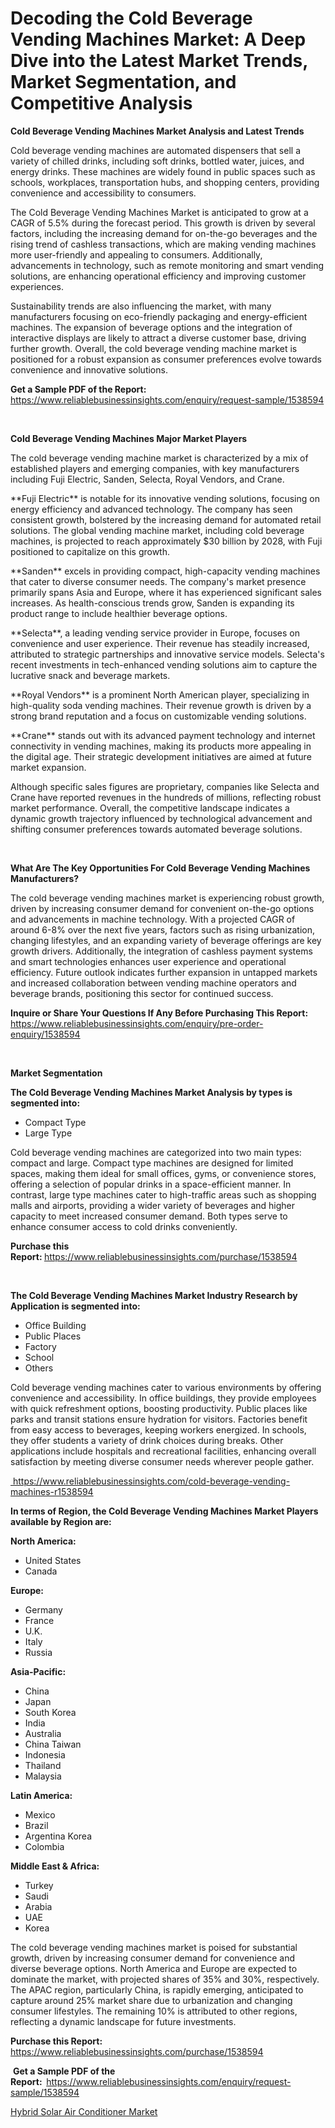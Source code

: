 <p><h1>Decoding the Cold Beverage Vending Machines Market: A Deep Dive into the Latest Market Trends, Market Segmentation, and Competitive Analysis</h1></p><p><strong>Cold Beverage Vending Machines Market Analysis and Latest Trends</strong></p>
<p><p>Cold beverage vending machines are automated dispensers that sell a variety of chilled drinks, including soft drinks, bottled water, juices, and energy drinks. These machines are widely found in public spaces such as schools, workplaces, transportation hubs, and shopping centers, providing convenience and accessibility to consumers.</p><p>The Cold Beverage Vending Machines Market is anticipated to grow at a CAGR of 5.5% during the forecast period. This growth is driven by several factors, including the increasing demand for on-the-go beverages and the rising trend of cashless transactions, which are making vending machines more user-friendly and appealing to consumers. Additionally, advancements in technology, such as remote monitoring and smart vending solutions, are enhancing operational efficiency and improving customer experiences. </p><p>Sustainability trends are also influencing the market, with many manufacturers focusing on eco-friendly packaging and energy-efficient machines. The expansion of beverage options and the integration of interactive displays are likely to attract a diverse customer base, driving further growth. Overall, the cold beverage vending machine market is positioned for a robust expansion as consumer preferences evolve towards convenience and innovative solutions.</p></p>
<p><strong>Get a Sample PDF of the Report:&nbsp;</strong> <a href="https://www.reliablebusinessinsights.com/enquiry/request-sample/1538594?utm_campaign=1877&utm_medium=2&utm_source=Github&utm_content=ia&utm_term=10042025&utm_id=cold-beverage-vending-machines">https://www.reliablebusinessinsights.com/enquiry/request-sample/1538594</a></p>
<p>&nbsp;</p>
<p><strong>Cold Beverage Vending Machines Major Market Players</strong></p>
<p><p>The cold beverage vending machine market is characterized by a mix of established players and emerging companies, with key manufacturers including Fuji Electric, Sanden, Selecta, Royal Vendors, and Crane.</p><p>**Fuji Electric** is notable for its innovative vending solutions, focusing on energy efficiency and advanced technology. The company has seen consistent growth, bolstered by the increasing demand for automated retail solutions. The global vending machine market, including cold beverage machines, is projected to reach approximately $30 billion by 2028, with Fuji positioned to capitalize on this growth.</p><p>**Sanden** excels in providing compact, high-capacity vending machines that cater to diverse consumer needs. The company's market presence primarily spans Asia and Europe, where it has experienced significant sales increases. As health-conscious trends grow, Sanden is expanding its product range to include healthier beverage options.</p><p>**Selecta**, a leading vending service provider in Europe, focuses on convenience and user experience. Their revenue has steadily increased, attributed to strategic partnerships and innovative service models. Selecta's recent investments in tech-enhanced vending solutions aim to capture the lucrative snack and beverage markets.</p><p>**Royal Vendors** is a prominent North American player, specializing in high-quality soda vending machines. Their revenue growth is driven by a strong brand reputation and a focus on customizable vending solutions. </p><p>**Crane** stands out with its advanced payment technology and internet connectivity in vending machines, making its products more appealing in the digital age. Their strategic development initiatives are aimed at future market expansion.</p><p>Although specific sales figures are proprietary, companies like Selecta and Crane have reported revenues in the hundreds of millions, reflecting robust market performance. Overall, the competitive landscape indicates a dynamic growth trajectory influenced by technological advancement and shifting consumer preferences towards automated beverage solutions.</p></p>
<p>&nbsp;</p>
<p><strong>What Are The Key Opportunities For Cold Beverage Vending Machines Manufacturers?</strong></p>
<p><p>The cold beverage vending machines market is experiencing robust growth, driven by increasing consumer demand for convenient on-the-go options and advancements in machine technology. With a projected CAGR of around 6-8% over the next five years, factors such as rising urbanization, changing lifestyles, and an expanding variety of beverage offerings are key growth drivers. Additionally, the integration of cashless payment systems and smart technologies enhances user experience and operational efficiency. Future outlook indicates further expansion in untapped markets and increased collaboration between vending machine operators and beverage brands, positioning this sector for continued success.</p></p>
<p><strong>Inquire or Share Your Questions If Any Before Purchasing This Report:</strong> <a href="https://www.reliablebusinessinsights.com/enquiry/pre-order-enquiry/1538594?utm_campaign=1877&utm_medium=2&utm_source=Github&utm_content=ia&utm_term=10042025&utm_id=cold-beverage-vending-machines">https://www.reliablebusinessinsights.com/enquiry/pre-order-enquiry/1538594</a></p>
<p>&nbsp;</p>
<p><strong>Market Segmentation</strong></p>
<p><strong>The Cold Beverage Vending Machines Market Analysis by types is segmented into:</strong></p>
<p><ul><li>Compact Type</li><li>Large Type</li></ul></p>
<p><p>Cold beverage vending machines are categorized into two main types: compact and large. Compact type machines are designed for limited spaces, making them ideal for small offices, gyms, or convenience stores, offering a selection of popular drinks in a space-efficient manner. In contrast, large type machines cater to high-traffic areas such as shopping malls and airports, providing a wider variety of beverages and higher capacity to meet increased consumer demand. Both types serve to enhance consumer access to cold drinks conveniently.</p></p>
<p><strong>Purchase this Report:&nbsp;</strong><a href="https://www.reliablebusinessinsights.com/purchase/1538594?utm_campaign=1877&utm_medium=2&utm_source=Github&utm_content=ia&utm_term=10042025&utm_id=cold-beverage-vending-machines">https://www.reliablebusinessinsights.com/purchase/1538594</a></p>
<p>&nbsp;</p>
<p><strong>The Cold Beverage Vending Machines Market Industry Research by Application is segmented into:</strong></p>
<p><ul><li>Office Building</li><li>Public Places</li><li>Factory</li><li>School</li><li>Others</li></ul></p>
<p><p>Cold beverage vending machines cater to various environments by offering convenience and accessibility. In office buildings, they provide employees with quick refreshment options, boosting productivity. Public places like parks and transit stations ensure hydration for visitors. Factories benefit from easy access to beverages, keeping workers energized. In schools, they offer students a variety of drink choices during breaks. Other applications include hospitals and recreational facilities, enhancing overall satisfaction by meeting diverse consumer needs wherever people gather.</p></p>
<p><a href="https://www.reliablebusinessinsights.com/cold-beverage-vending-machines-r1538594?utm_campaign=1877&utm_medium=2&utm_source=Github&utm_content=ia&utm_term=10042025&utm_id=cold-beverage-vending-machines">&nbsp;https://www.reliablebusinessinsights.com/cold-beverage-vending-machines-r1538594</a></p>
<p><strong>In terms of Region, the Cold Beverage Vending Machines Market Players available by Region are:</strong></p>
<p>
    <p> <strong> North America: </strong>
        <ul>
            <li>United States</li>
            <li>Canada</li>
        </ul>
        </p> 
    <p> <strong> Europe: </strong>
        <ul>
            <li>Germany</li>
            <li>France</li>
            <li>U.K.</li>
            <li>Italy</li>
            <li>Russia</li>
        </ul>
        </p> 
    <p> <strong> Asia-Pacific: </strong>
        <ul>
            <li>China</li>
            <li>Japan</li>
            <li>South Korea</li>
            <li>India</li>
            <li>Australia</li>
            <li>China Taiwan</li>
            <li>Indonesia</li>
            <li>Thailand</li>
            <li>Malaysia</li>
        </ul>
        </p> 
    <p> <strong> Latin America: </strong>
        <ul>
            <li>Mexico</li>
            <li>Brazil</li>
            <li>Argentina Korea</li>
            <li>Colombia</li>
        </ul>
        </p> 
    <p> <strong> Middle East & Africa: </strong>
        <ul>
            <li>Turkey</li>
            <li>Saudi</li>
            <li>Arabia</li>
            <li>UAE</li>
            <li>Korea</li>
        </ul>
    </p>
    </p>
<p><p>The cold beverage vending machines market is poised for substantial growth, driven by increasing consumer demand for convenience and diverse beverage options. North America and Europe are expected to dominate the market, with projected shares of 35% and 30%, respectively. The APAC region, particularly China, is rapidly emerging, anticipated to capture around 25% market share due to urbanization and changing consumer lifestyles. The remaining 10% is attributed to other regions, reflecting a dynamic landscape for future investments.</p></p>
<p><strong>Purchase this Report: </strong><a href="https://www.reliablebusinessinsights.com/purchase/1538594?utm_campaign=1877&utm_medium=2&utm_source=Github&utm_content=ia&utm_term=10042025&utm_id=cold-beverage-vending-machines">https://www.reliablebusinessinsights.com/purchase/1538594</a></p>
<p>&nbsp;<strong>Get a Sample PDF of the Report:&nbsp;&nbsp;</strong><a href="https://www.reliablebusinessinsights.com/enquiry/request-sample/1538594?utm_campaign=1877&utm_medium=2&utm_source=Github&utm_content=ia&utm_term=10042025&utm_id=cold-beverage-vending-machines">https://www.reliablebusinessinsights.com/enquiry/request-sample/1538594</a></p>
<p><strong></strong></p>
<p><p><a href="https://github.com/groszsaoudrd/Market-Research-Report-List-1/blob/main/hybrid-solar-air-conditioner-market.md?utm_campaign=1877&utm_medium=2&utm_source=Github&utm_content=ia&utm_term=10042025&utm_id=cold-beverage-vending-machines">Hybrid Solar Air Conditioner Market</a></p></p>